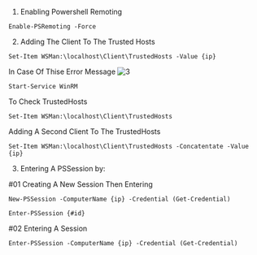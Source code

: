 1. Enabling Powershell Remoting

```shell
Enable-PSRemoting -Force
```

2. Adding The Client To The Trusted Hosts

```shell
Set-Item WSMan:\localhost\Client\TrustedHosts -Value {ip}
```

In Case Of Thise Error Message
![3](https://user-images.githubusercontent.com/94680549/227707268-332f5292-287b-48f7-8f21-f34430862518.png)

```shell
Start-Service WinRM
```

To Check TrustedHosts
```shell
Set-Item WSMan:\localhost\Client\TrustedHosts
```

Adding A Second Client To The TrustedHosts
```shell
Set-Item WSMan:\localhost\Client\TrustedHosts -Concatentate -Value {ip}
```

3. Entering A PSSession by:

#01 Creating A New Session Then Entering 
```shell
New-PSSession -ComputerName {ip} -Credential (Get-Credential)
```
```shell
Enter-PSSession {#id}
```

#02 Entering A Session
```shell
Enter-PSSession -ComputerName {ip} -Credential (Get-Credential)
```
